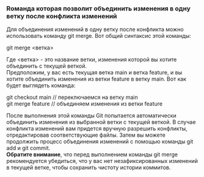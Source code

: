 ### Rоманда которая позволит объединить изменения в одну ветку после конфликта изменений  
Для объединения изменений в одну ветку после конфликта можно использовать команду git merge. Вот общий синтаксис этой команды:  

git merge <ветка>

Где <ветка> - это название ветки, изменения которой вы хотите объединить с текущей веткой.  
Предположим, у вас есть текущая ветка main и ветка feature, и вы хотите объединить изменения из ветки feature в ветку main. Вот как будет выглядеть команда:  

git checkout main  // переключаемся на ветку main  
git merge feature  // объединяем изменения из ветки feature  

После выполнения этой команды Git попытается автоматически объединить изменения из выбранной ветки с текущей веткой. В случае конфликта изменений вам придется вручную разрешить конфликты, отредактировав соответствующие файлы. Затем вы можете продолжить процесс объединения изменений с помощью команды git add и git commit.  
**Обратите внимание**, что перед выполнением команды git merge рекомендуется убедиться, что у вас нет незафиксированных изменений в текущей ветке, чтобы сохранить чистоту истории коммитов.  
